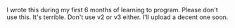 I wrote this during my first 6 months of learning to program. Please don't use this. It's terrible. Don't use v2 or v3 either. I'll upload a decent one soon.